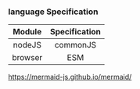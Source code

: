 ### language Specification

| Module  | Specification |
|:-------:|:-------------:|
| nodeJS  |   commonJS    |
| browser |      ESM      |  

https://mermaid-js.github.io/mermaid/
